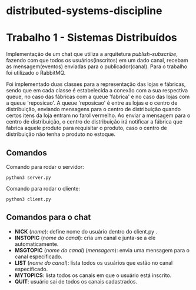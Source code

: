 # distributed-systems-discipline

# Trabalho 1 - Sistemas Distribuídos
Implementação de um chat que utiliza a arquitetura *publish-subscribe*, fazendo com que todos os usuários(inscritos) em um dado canal, recebam as mensagem(eventos) enviadas para o publicador(canal). Para o trabalho foi utilizado o RabbitMQ.

Foi implementado duas classes para a representação das lojas e fábricas, sendo que em cada classe é estabelecida a conexão com a sua respectiva queue, no caso das fábricas com a queue 'fabrica' e no caso das lojas com a queue 'reposicao'. A queue 'reposicao' é entre as lojas e o centro de distribuição, enviando mensagens para o centro de distribuição quando certos itens da loja entram no farol vermelho. Ao enviar a mensagem para o centro de distribuição, o centro de distribuição irá notificar a fábrica que fabrica aquele produto para requisitar o produto, caso o centro de distribuição não tenha o produto no estoque.

## Comandos

Comando para rodar o servidor:

    python3 server.py
Comando para rodar o cliente:

    python3 client.py

## Comandos para o chat
- **NICK** (*nome*): define nome do usuário dentro do client.py .
- **INSTOPIC** (*nome do canal*): cria um canal e junta-se a ele automaticamente.
- **MSGTOPIC** (*nome do canal*) (*mensagem*): envia uma mensagem para o canal especificado.
- **LIST** (*nome do canal*): lista todos os usuários que estão no canal especificado.
- **MYTOPICS**: lista todos os canais em que o usuário está inscrito.
- **QUIT**: usuário sai de todos os canais cadastrados.
